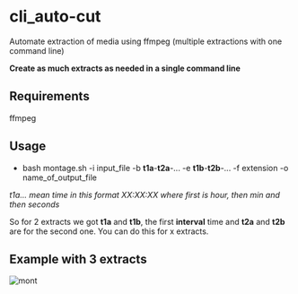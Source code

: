 # cli_auto-cut
Automate extraction of media using ffmpeg (multiple extractions with one command line)

**Create as much extracts as needed in a single command line**

## Requirements

ffmpeg

## Usage

- bash montage.sh -i input_file -b **t1a**-**t2a**-... -e **t1b**-**t2b**-... -f extension -o name_of_output_file

*t1a... mean time in this format XX:XX:XX where first is hour, then min and then seconds*

So for 2 extracts we got **t1a** and **t1b**, the first **interval** time and **t2a** and **t2b** are for the second one. You can do this for x extracts.

## Example with 3 extracts

![mont](https://github.com/iro0087/cli_auto-cut/assets/114911243/312f40f9-1ebf-46bb-a8a9-162dc4a7616b)




